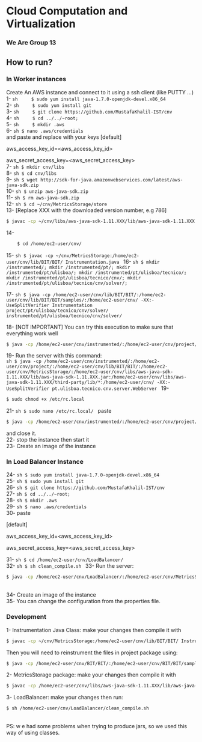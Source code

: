 # Cloud Computation and Virtualization
### We Are Group 13


## How to run?
### In Worker instances
Create An AWS instance and connect to it using a ssh client (like PUTTY ...)
1-  ```sh    
    $ sudo yum install java-1.7.0-openjdk-devel.x86_64 
    ```<br />
2-  ```sh    
    $ sudo yum install git 
    ```<br />
3-  ```sh    
    $ git clone https://github.com/MustafaKhalil-IST/cnv
    ```<br />
4-  ```sh    
    $ cd ../../~root;   
    ```<br />
5- ```sh    
    $ mkdir .aws  
    ```<br />
6- ```sh
    $ nano .aws/credentials
    ```  <br />
and paste and replace with your keys
[default]

aws_access_key_id=<aws_access_key_id>

aws_secret_access_key=<aws_secret_access_key> <br />
7-  ```sh
    $ mkdir cnv/libs
    ```<br />
8-  ```sh
    $ cd cnv/libs
    ```<br />
9-  ```sh
    $ wget http://sdk-for-java.amazonwebservices.com/latest/aws-java-sdk.zip 
    ```<br />
10- ```sh
    $ unzip aws-java-sdk.zip 
    ```<br />
11- ```sh
    $ rm aws-java-sdk.zip 
    ```<br />
12- ```sh
    $ cd ~/cnv/MetricsStorage/store
    ```<br />
13- [Replace XXX with the downloaded version number, e.g 786] 
```sh
$ javac -cp ~/cnv/libs/aws-java-sdk-1.11.XXX/lib/aws-java-sdk-1.11.XXX.jar:~/cnv/libs/aws-java-sdk-1.11.XXX/third-party/lib/*:. *.java
```

14- 
```sh
    $ cd /home/ec2-user/cnv/
```
15- ```sh
    $ javac -cp ~/cnv/MetricsStorage:/home/ec2-user/cnv/lib/BIT/BIT/ Instrumentation.java
    ```
16- ```sh
    $ mkdir /instrumented/; mkdir /instrumented/pt/; mkdir /instrumented/pt/ulisboa/; mkdir /instrumented/pt/ulisboa/tecnico/; mkdir /instrumented/pt/ulisboa/tecnico/cnv/; mkdir /instrumented/pt/ulisboa/tecnico/cnv/solver/;
    ```

17-  ```sh
     $ java -cp /home/ec2-user/cnv/lib/BIT/BIT/:/home/ec2-user/cnv/lib/BIT/BIT/samples/:/home/ec2-user/cnv/ -XX:-UseSplitVerifier Instrumentation project/pt/ulisboa/tecnico/cnv/solver/ instrumented/pt/ulisboa/tecnico/cnv/solver/
     ```

18- [NOT IMPORTANT] You can try this execution to make sure that everything work well
```sh
$ java -cp /home/ec2-user/cnv/instrumented/:/home/ec2-user/cnv/project/:/home/ec2-user/cnv/lib/BIT/BIT/:/home/ec2-user/cnv/lib/BIT/BIT/samples/:/home/ec2-user/cnv/MetricsStorage/:/home/ec2-user/cnv/libs/aws-java-sdk-1.11.784/lib/aws-java-sdk-1.11.784.jar:/home/ec2-user/cnv/libs/aws-java-sdk-1.11.784/third-party/lib/*:/home/ec2-user/cnv/ -XX:-UseSplitVerifier pt.ulisboa.tecnico.cnv.solver.SolverMain -d -n1 9 -n2 9 -un 81 -i SUDOKU_PUZZLE_9x19_101 -s DLX -b [[2,0,0,8,0,5,0,9,1],[9,0,8,0,7,1,2,0,6],[0,1,4,2,0,3,7,5,8],[5,0,1,0,8,7,9,2,4],[0,4,9,6,0,2,0,8,7],[7,0,2,1,4,9,3,0,5],[1,3,7,5,0,6,0,4,9],[4,2,5,0,1,8,6,0,3],[0,9,6,7,3,4,0,1,2]]
```
19- Run the server with this command:  
    ```sh
    $ java -cp /home/ec2-user/cnv/instrumented/:/home/ec2-user/cnv/project/:/home/ec2-user/cnv/lib/BIT/BIT/:/home/ec2-user/cnv/MetricsStorage/:/home/ec2-user/cnv/libs/aws-java-sdk-1.11.XXX/lib/aws-java-sdk-1.11.XXX.jar:/home/ec2-user/cnv/libs/aws-java-sdk-1.11.XXX/third-party/lib/*:/home/ec2-user/cnv/ -XX:-UseSplitVerifier pt.ulisboa.tecnico.cnv.server.WebServer
    ```
19- 
```sh
$ sudo chmod +x /etc/rc.local
```
21- ```sh
    $ sudo nano /etc/rc.local/
    ```
paste 
```sh
$ java -cp /home/ec2-user/cnv/instrumented/:/home/ec2-user/cnv/project/:/home/ec2-user/cnv/lib/BIT/BIT/:/home/ec2-user/cnv/MetricsStorage/:/home/ec2-user/cnv/libs/aws-java-sdk-1.11.XXX/lib/aws-java-sdk-1.11.XXX.jar:/home/ec2-user/cnv/libs/aws-java-sdk-1.11.XXX/third-party/lib/*:/home/ec2-user/cnv/ -XX:-UseSplitVerifier pt.ulisboa.tecnico.cnv.server.WebServer
```
and close it. <br />
22- stop the instance then start it <br />
23- Create an image of the instance <br />


### In Load Balancer Instance

24- ```sh
        $ sudo yum install java-1.7.0-openjdk-devel.x86_64
        ```<br />
25- ```sh
        $ sudo yum install git
        ```<br />
26- ```sh
        $ git clone https://github.com/MustafaKhalil-IST/cnv
        ```<br />
27- ```sh
        $ cd ../../~root;
        ```<br />
28- ```sh
        $ mkdir .aws
        ```<br />
29- ```sh
        $ nano .aws/credentials
        ```<br />
30- paste 

[default]

aws_access_key_id=<aws_access_key_id>

aws_secret_access_key=<aws_secret_access_key> <br />

31- ```sh
        $ cd /home/ec2-user/cnv/LoadBalancer/
        ```<br />
32- ```sh
        $ sh clean_compile.sh
        ```
33- Run the server: 
```sh
$ java -cp /home/ec2-user/cnv/LoadBalancer/:/home/ec2-user/cnv/MetricsStorage/:/home/ec2-user/cnv/libs/aws-java-sdk-1.11.786/lib/aws-java-sdk-1.11.786.jar:/home/ec2-user/cnv/libs/aws-java-sdk-1.11.786/third-party/lib/*  -XX:-UseSplitVerifier LoadBalancer
``` 
<br />
34- Create an image of the instance <br />
35- You can change the configuration from the properties file. <br />

### Development
1- Instrumentation Java Class: make your changes then compile it with 
```sh
$ javac -cp ~/cnv/MetricsStorage:/home/ec2-user/cnv/lib/BIT/BIT/ Instrumentation.java
```

Then you will need to reinstrument the files in project package using: <br />
 ```sh
$ java -cp /home/ec2-user/cnv/BIT/BIT/:/home/ec2-user/cnv/BIT/BIT/samples/:/home/ec2-user/cnv/ -XX:-UseSplitVerifier Instrumentation project/pt/ulisboa/tecnico/cnv/solver/ instrumented/pt/ulisboa/tecnico/cnv/solver/
``` 

2- MetricsStorage package: make your changes then compile it with
```sh
$ javac -cp /home/ec2-user/cnv/libs/aws-java-sdk-1.11.XXX/lib/aws-java-sdk-1.11.XXX.jar:/home/ec2-user/cnv/libs/aws-java-sdk-1.11.XXX/third-party/lib/*:/home/ec2-user/cnv/ /home/ec2-user/cnv/MetricsStorage/storage/dynamo/*.java
```

3- LoadBalancer: make your changes then run:
```sh
$ sh /home/ec2-user/cnv/LoadBalancer/clean_compile.sh
```

<br />
PS: w e had some problems when trying to produce jars, so we used this way of using classes.
